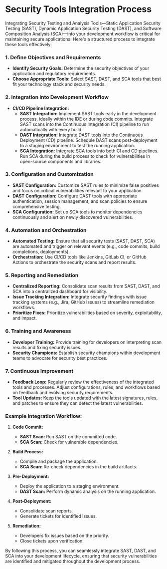 # Security Tools Integration Process

Integrating Security Testing and Analysis Tools—Static Application Security Testing (SAST), Dynamic Application Security Testing (DAST), and Software Composition Analysis (SCA)—into your development workflow is critical for maintaining secure applications. Here's a structured process to integrate these tools effectively:

### 1. Define Objectives and Requirements
- **Identify Security Goals:** Determine the security objectives of your application and regulatory requirements.
- **Choose Appropriate Tools:** Select SAST, DAST, and SCA tools that best fit your technology stack and security needs.

### 2. Integration into Development Workflow
- **CI/CD Pipeline Integration:**
  - **SAST Integration:** Implement SAST tools early in the development process, ideally within the IDE or during code commits. Integrate SAST scans into the Continuous Integration (CI) pipeline to run automatically with every build.
  - **DAST Integration:** Integrate DAST tools into the Continuous Deployment (CD) pipeline. Schedule DAST scans post-deployment to a staging environment to test the running application.
  - **SCA Integration:** Integrate SCA tools into both CI and CD pipelines. Run SCA during the build process to check for vulnerabilities in open-source components and libraries.

### 3. Configuration and Customization
- **SAST Configuration:** Customize SAST rules to minimize false positives and focus on critical vulnerabilities relevant to your application.
- **DAST Configuration:** Configure DAST tools with appropriate authentication, session management, and scan policies to ensure comprehensive testing.
- **SCA Configuration:** Set up SCA tools to monitor dependencies continuously and alert on newly discovered vulnerabilities.

### 4. Automation and Orchestration
- **Automated Testing:** Ensure that all security tests (SAST, DAST, SCA) are automated and trigger on relevant events (e.g., code commits, build completions, deployments).
- **Orchestration:** Use CI/CD tools like Jenkins, GitLab CI, or GitHub Actions to orchestrate the security scans and report results.

### 5. Reporting and Remediation
- **Centralized Reporting:** Consolidate scan results from SAST, DAST, and SCA into a centralized dashboard for visibility.
- **Issue Tracking Integration:** Integrate security findings with issue tracking systems (e.g., Jira, GitHub Issues) to streamline remediation workflows.
- **Prioritize Fixes:** Prioritize vulnerabilities based on severity, exploitability, and impact.

### 6. Training and Awareness
- **Developer Training:** Provide training for developers on interpreting scan results and fixing security issues.
- **Security Champions:** Establish security champions within development teams to advocate for security best practices.

### 7. Continuous Improvement
- **Feedback Loop:** Regularly review the effectiveness of the integrated tools and processes. Adjust configurations, rules, and workflows based on feedback and evolving security requirements.
- **Tool Updates:** Keep the tools updated with the latest signatures, rules, and patches to ensure they can detect the latest vulnerabilities.

### Example Integration Workflow:
1. **Code Commit:**
   - **SAST Scan:** Run SAST on the committed code.
   - **SCA Scan:** Check for vulnerable dependencies.
   
2. **Build Process:**
   - Compile and package the application.
   - **SCA Scan:** Re-check dependencies in the build artifacts.

3. **Pre-Deployment:**
   - Deploy the application to a staging environment.
   - **DAST Scan:** Perform dynamic analysis on the running application.

4. **Post-Deployment:**
   - Consolidate scan reports.
   - Generate tickets for identified issues.

5. **Remediation:**
   - Developers fix issues based on the priority.
   - Close tickets upon verification.

By following this process, you can seamlessly integrate SAST, DAST, and SCA into your development lifecycle, ensuring that security vulnerabilities are identified and mitigated throughout the development process.